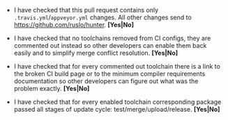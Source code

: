 <!--- Please check that your pull request satisfy all requirements -->

* I have checked that this pull request contains only
  `.travis.yml`/`appveyor.yml` changes. All other changes send
  to https://github.com/ruslo/hunter. **[Yes|No]**

* I have checked that no toolchains removed from CI configs, they are commented
  out instead so other developers can enable them back easily and to simplify
  merge conflict resolution. **[Yes|No]**

* I have checked that for every commented out toolchain there is a link to the
  broken CI build page or to the minimum compiler requirements documentation
  so other developers can figure out what was the problem exactly. **[Yes|No]**

<!--- Remove next line if this pull request is part of procedure of adding new package -->
* I have checked that for every enabled toolchain corresponding package passed
  all stages of update cycle: test/merge/upload/release. **[Yes|No]**
